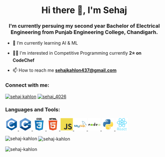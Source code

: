 <h1 align="center">Hi there 👋, I'm Sehaj</h1>
<h3 align="center">I'm currently persuing my second year Bachelor of Electrical Engineering from Punjab Engineering College, Chandigarh.</h3>

- 🌱 I’m currently learning AI & ML

- 👨‍💻 I'm interested in Competitive Programming currently **2⭐ on CodeChef**

- 📫 How to reach me **sehajkahlon437@gmail.com**

<h3 align="left">Connect with me:</h3>
<p align="left">
<a href="https://linkedin.com/in/sehaj kahlon" target="blank"><img align="center" src="https://raw.githubusercontent.com/rahuldkjain/github-profile-readme-generator/master/src/images/icons/Social/linked-in-alt.svg" alt="sehaj kahlon" height="30" width="40" /></a>
<a href="https://www.codechef.com/users/sehaj_4026" target="blank"><img align="center" src="https://cdn.jsdelivr.net/npm/simple-icons@3.1.0/icons/codechef.svg" alt="sehaj_4026" height="30" width="40" /></a>
</p>

<h3 align="left">Languages and Tools:</h3>
<p align="left"> <a href="https://www.cprogramming.com/" target="_blank" rel="noreferrer"> <img src="https://raw.githubusercontent.com/devicons/devicon/master/icons/c/c-original.svg" alt="c" width="40" height="40"/> </a> <a href="https://www.w3schools.com/cpp/" target="_blank" rel="noreferrer"> <img src="https://raw.githubusercontent.com/devicons/devicon/master/icons/cplusplus/cplusplus-original.svg" alt="cplusplus" width="40" height="40"/> </a> <a href="https://www.w3schools.com/css/" target="_blank" rel="noreferrer"> <img src="https://raw.githubusercontent.com/devicons/devicon/master/icons/css3/css3-original-wordmark.svg" alt="css3" width="40" height="40"/> </a> <a href="https://www.w3.org/html/" target="_blank" rel="noreferrer"> <img src="https://raw.githubusercontent.com/devicons/devicon/master/icons/html5/html5-original-wordmark.svg" alt="html5" width="40" height="40"/> </a> <a href="https://developer.mozilla.org/en-US/docs/Web/JavaScript" target="_blank" rel="noreferrer"> <img src="https://raw.githubusercontent.com/devicons/devicon/master/icons/javascript/javascript-original.svg" alt="javascript" width="40" height="40"/> </a> <a href="https://www.mysql.com/" target="_blank" rel="noreferrer"> <img src="https://raw.githubusercontent.com/devicons/devicon/master/icons/mysql/mysql-original-wordmark.svg" alt="mysql" width="40" height="40"/> </a> <a href="https://nodejs.org" target="_blank" rel="noreferrer"> <img src="https://raw.githubusercontent.com/devicons/devicon/master/icons/nodejs/nodejs-original-wordmark.svg" alt="nodejs" width="40" height="40"/> </a> <a href="https://www.python.org" target="_blank" rel="noreferrer"> <img src="https://raw.githubusercontent.com/devicons/devicon/master/icons/python/python-original.svg" alt="python" width="40" height="40"/> </a> <a href="https://reactjs.org/" target="_blank" rel="noreferrer"> <img src="https://raw.githubusercontent.com/devicons/devicon/master/icons/react/react-original-wordmark.svg" alt="react" width="40" height="40"/> </a> </p>

<p><img align="left" src="https://github-readme-stats.vercel.app/api/top-langs?username=sehaj-kahlon&show_icons=true&locale=en&layout=compact" alt="sehaj-kahlon" /></p>

<p>&nbsp;<img align="center" src="https://github-readme-stats.vercel.app/api?username=sehaj-kahlon&show_icons=true&theme=dark&locale=en" alt="sehaj-kahlon" /></p>

<p><img align="center" src="https://github-readme-streak-stats.herokuapp.com/?user=sehaj-kahlon&" alt="sehaj-kahlon" /></p>

